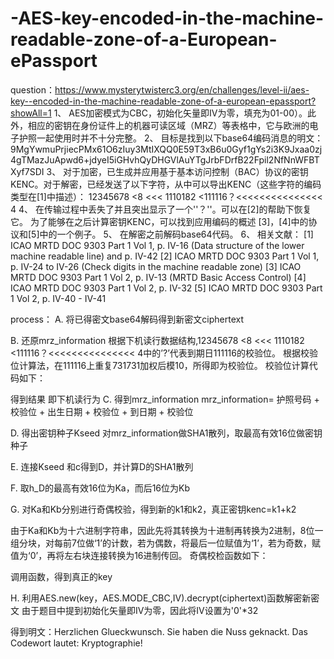 # -AES-key-encoded-in-the-machine-readable-zone-of-a-European-ePassport
question：https://www.mysterytwisterc3.org/en/challenges/level-ii/aes-key--encoded-in-the-machine-readable-zone-of-a-european-epassport?showAll=1
1、	AES加密模式为CBC，初始化矢量即IV为零，填充为01-00）。此外，相应的密钥在身份证件上的机器可读区域（MRZ）等表格中，它与欧洲的电子护照一起使用时并不十分完整。
2、	目标是找到以下base64编码消息的明文：
9MgYwmuPrjiecPMx61O6zIuy3MtIXQQ0E59T3xB6u0Gyf1gYs2i3K9Jxaa0zj4gTMazJuApwd6+jdyeI5iGHvhQyDHGVlAuYTgJrbFDrfB22Fpil2NfNnWFBTXyf7SDI
3、	对于加密，已生成并应用基于基本访问控制（BAC）协议的密钥KENC。对于解密，已经发送了以下字符，从中可以导出KENC（这些字符的编码类型在[1]中描述）：
12345678 <8 <<< 1110182 <111116？<<<<<<<<<<<<<<< 4
4、	在传输过程中丢失了并且突出显示了一个''？''。可以在[2]的帮助下恢复它。
为了能够在之后计算密钥KENC，可以找到应用编码的概述
[3]，[4]中的协议和[5]中的一个例子。
5、	在解密之前解码base64代码。
6、	相关文献：
[1] ICAO MRTD DOC 9303 Part 1 Vol 1, p. IV-16 (Data structure of the lower machine readable line) and p. IV-42 
[2] ICAO MRTD DOC 9303 Part 1 Vol 1, p. IV-24 to IV-26 (Check digits in the machine readable zone) 
[3] ICAO MRTD DOC 9303 Part 1 Vol 2, p. IV-13 (MRTD Basic Access Control) [4] ICAO MRTD DOC 9303 Part 1 Vol 2, p. IV-32 
[5] ICAO MRTD DOC 9303 Part 1 Vol 2, p. IV-40 - IV-41


process：
A.	将已得密文base64解码得到新密文ciphertext
 
B.	还原mrz_information
根据下机读行数据结构,12345678 <8 <<< 1110182 <111116？<<<<<<<<<<<<<<< 4中的’?’代表到期日111116的校验位。
根据校验位计算法，在111116上重复731731加权后模10，所得即为校验位。
校验位计算代码如下：
 
得到结果 
即下机读行为 
C.	得到mrz_information
mrz_information= 护照号码 + 校验位 + 出生日期 + 校验位 + 到日期 + 校验位 
 
D.	得出密钥种子Kseed
对mrz_information做SHA1散列，取最高有效16位做密钥种子
 
E.	连接Kseed 和c得到D，并计算D的SHA1散列
 
F.	取h_D的最高有效16位为Ka，而后16位为Kb
 
G.	对Ka和Kb分别进行奇偶校验，得到新的k1和k2，真正密钥kenc=k1+k2
 
由于Ka和Kb为十六进制字符串，因此先将其转换为十进制再转换为2进制，8位一组分块，对每前7位做‘1’的计数，若为偶数，将最后一位赋值为‘1’，若为奇数，赋值为‘0’，再将左右块连接转换为16进制传回。
奇偶校检函数如下：
 
调用函数，得到真正的key
 
H.	利用AES.new(key，AES.MODE_CBC,IV).decrypt(ciphertext)函数解密新密文
由于题目中提到初始化矢量即IV为零，因此将IV设置为'0'*32
 
得到明文：Herzlichen Glueckwunsch. Sie haben die Nuss geknackt. Das Codewort lautet: Kryptographie!
